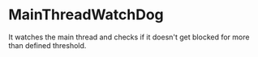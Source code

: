 # MainThreadWatchDog
It watches the main thread and checks if it doesn't get blocked for more than defined threshold.
